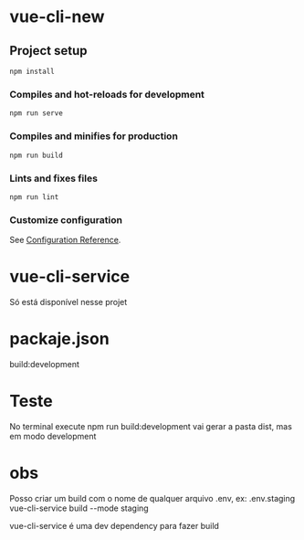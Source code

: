 # vue-cli-new

## Project setup
```
npm install
```

### Compiles and hot-reloads for development
```
npm run serve
```

### Compiles and minifies for production
```
npm run build
```

### Lints and fixes files
```
npm run lint
```

### Customize configuration
See [Configuration Reference](https://cli.vuejs.org/config/).

# vue-cli-service
Só está disponível nesse projet

# packaje.json
build:development

# Teste
No terminal execute
npm run build:development
vai gerar a pasta dist, mas em modo development


# obs
Posso criar um build com o nome de qualquer arquivo .env,
ex:
.env.staging
vue-cli-service build --mode staging

vue-cli-service é uma dev dependency para fazer build